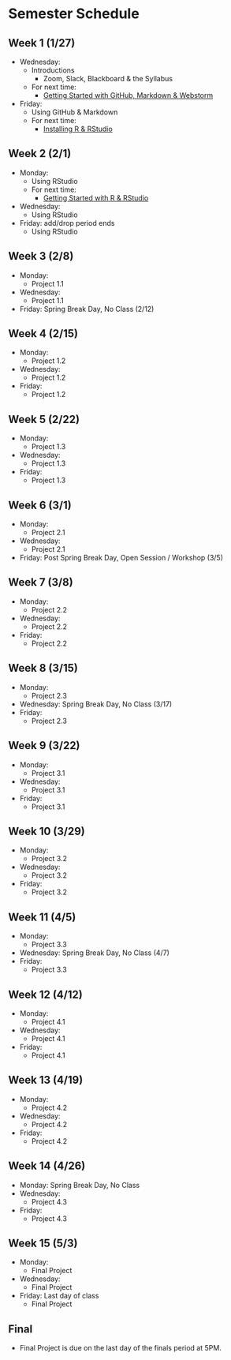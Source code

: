 # Semester Schedule

## Week 1 (1/27)
- Wednesday:
	- Introductions
		- Zoom, Slack, Blackboard & the Syllabus
	- For next time:
		- [Getting Started with GitHub, Markdown & Webstorm](https://tyler-frazier.github.io/dsbook/gitstart.html)
- Friday:
	- Using GitHub & Markdown
	- For next time:
		- [Installing R & RStudio](https://tyler-frazier.github.io/dsbook/rinstall.html)
	
## Week 2 (2/1)
- Monday:
	- Using RStudio
	- For next time:
	  - [Getting Started with R & RStudio](https://tyler-frazier.github.io/dsbook/rstart.html)
- Wednesday:
	- Using RStudio
- Friday: add/drop period ends
	- Using RStudio

## Week 3 (2/8)
- Monday:
	- Project 1.1
- Wednesday:
	- Project 1.1
- Friday: Spring Break Day, No Class (2/12)

## Week 4 (2/15)
- Monday:
	- Project 1.2
- Wednesday:
	- Project 1.2
- Friday:
	- Project 1.2


## Week 5 (2/22)
- Monday:
	- Project 1.3
- Wednesday:
	- Project 1.3
- Friday:
	- Project 1.3

## Week 6 (3/1)
- Monday:
	- Project 2.1
- Wednesday:
	- Project 2.1
- Friday: Post Spring Break Day, Open Session / Workshop (3/5)

## Week 7 (3/8)
- Monday:
	- Project 2.2
- Wednesday:
	- Project 2.2
- Friday:
	- Project 2.2

## Week 8 (3/15)
- Monday:
	- Project 2.3
- Wednesday: Spring Break Day, No Class (3/17)
- Friday:
	- Project 2.3

## Week 9 (3/22)
- Monday:
	- Project 3.1
- Wednesday:
	- Project 3.1
- Friday:
	- Project 3.1

## Week 10 (3/29)
- Monday:
	- Project 3.2
- Wednesday:
	- Project 3.2
- Friday:
	- Project 3.2

## Week 11 (4/5)
- Monday:
	- Project 3.3
- Wednesday: Spring Break Day, No Class (4/7)
- Friday:
	- Project 3.3

## Week 12 (4/12)
- Monday:
	- Project 4.1
- Wednesday:
	- Project 4.1
- Friday:
	- Project 4.1

## Week 13 (4/19)
- Monday:
	- Project 4.2
- Wednesday:
	- Project 4.2
- Friday:
	- Project 4.2

## Week 14 (4/26)
- Monday: Spring Break Day, No Class
- Wednesday:
	- Project 4.3
- Friday:
	- Project 4.3

## Week 15 (5/3)
- Monday:
	- Final Project
- Wednesday:
	- Final Project
- Friday: Last day of class
	- Final Project
	
## Final
- Final Project is due on the last day of the finals period at 5PM.
